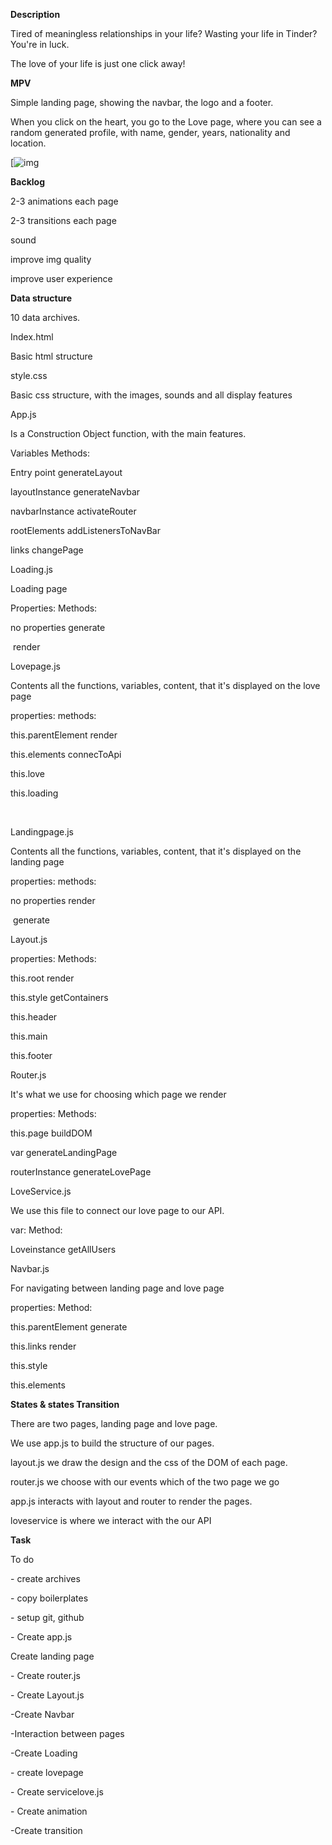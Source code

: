 **Description**

Tired of meaningless relationships in your life? Wasting your life in Tinder? You're in luck. 

The love of your life is just one click away!

**MPV**

Simple landing page, showing the navbar, the logo and a footer. 

When you click on the heart, you go to the Love page, where you can see a random generated profile, with name, gender, years, nationality and location.

[![img](/Users/SissyXia11/Downloads/mvp.jpg)

**Backlog**

2-3 animations each page

2-3 transitions each page

sound

improve img quality

improve user experience

**Data structure**

10 data archives.



Index.html

Basic html structure



style.css

Basic css structure, with the images, sounds and all display features



App.js

Is a Construction Object function, with the main features.

Variables			                        Methods:

Entry point                            generateLayout

layoutInstance                          generateNavbar

navbarInstance					          	activateRouter

rootElements							        addListenersToNavBar

links 											          changePage



Loading.js

Loading page 

Properties:                             Methods:

no properties                         generate

​					                             render



Lovepage.js

Contents all the functions, variables, content, that it's displayed on the love page

properties:                                                     methods:

this.parentElement                                      render

this.elements                                                connecToApi  

this.love                                          

this.loading                                                     

​                                                          

Landingpage.js

Contents all the functions, variables, content, that it's displayed on the landing page

properties:                                                     methods:

no properties												render

​																		generate



Layout.js

properties:													Methods:											

this.root														render

this.style														getContainers

this.header

this.main

this.footer



Router.js

It's what we use for choosing which page we render

properties:													Methods:

this.page														buildDOM

var		  														generateLandingPage

routerInstance											 generateLovePage



LoveService.js

We use this file to connect our love page to our API.

var:																	Method:

Loveinstance													getAllUsers



Navbar.js

For navigating between landing page and love page

properties:														Method:

this.parentElement										 generate

this.links															render

this.style

this.elements



**States & states Transition**

There are two pages, landing page and love page.

We use app.js to build the structure of our pages.

layout.js we draw the design and the css of the DOM of each page.

router.js we choose with our events which of the two page we go

app.js interacts with layout and router to render the pages.

loveservice is where we interact with the our API



**Task**

To do

\- create archives

\- copy boilerplates

\- setup git, github

\- Create app.js

Create landing page

\- Create router.js

\- Create Layout.js

-Create Navbar

-Interaction between pages

-Create Loading

\- create lovepage

\- Create servicelove.js

\- Create animation

-Create transition



